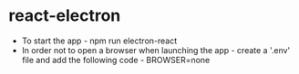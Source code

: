 # react-electron

* To start the app - npm run electron-react
* In order not to open a browser when launching the app - create a '.env' file and  add the following code - 
BROWSER=none


